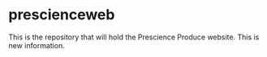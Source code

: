 # prescienceweb
This is the repository that will hold the Prescience Produce website.
This is new information.
